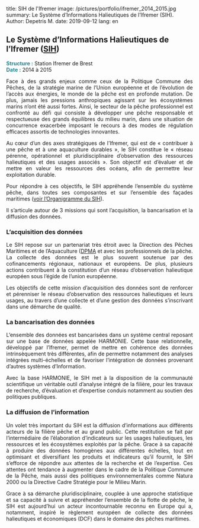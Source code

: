 title: SIH de l'Ifremer
image: /pictures/portfolio/ifremer_2014_2015.jpg
summary: Le Système d’Informations Halieutiques de l’Ifremer (SIH).
Author: Depetris M.
date: 2019-09-12
lang: en

## Le Système d’Informations Halieutiques de l’Ifremer (<a href="http://sih.ifremer.fr/" target="_blank">SIH</a>)

<font color="#238896"><strong>Structure :</strong></font> Station Ifremer de Brest
<br><font color="#238896"><strong>Date :</strong></font> 2014 à 2015

<p style="text-align: justify">
Face à des grands enjeux comme ceux de la Politique Commune des Pêches, de la stratégie marine de l’Union européenne et de l’évolution de l’accès aux énergies, le monde de la pêche est en profonde mutation. De plus, jamais les pressions anthropiques agissant sur les écosystèmes marins n’ont été aussi fortes. Ainsi, le secteur de la pêche professionnel est confronté au défi qui consiste à développer une pêche responsable et respectueuse des grands équilibres du milieu marin, dans une situation de concurrence exacerbée imposant le recours à des modes de régulation efficaces assortis de technologies innovantes.
</p>

<p style="text-align: justify">
Au cœur d’un des axes stratégiques de l’Ifremer, qui est de « contribuer à une pêche et à une aquaculture durables », le SIH constitue le « réseau pérenne, opérationnel et pluridisciplinaire d’observation des ressources halieutiques et des usages associés ». Son objectif est d’évaluer et de mettre en valeur les ressources des océans, afin de permettre leur exploitation durable.
</p>

<p style="text-align: justify">
Pour répondre à ces objectifs, le SIH appréhende l’ensemble du système pêche, dans toutes ses composantes et sur l’ensemble des façades maritimes (<a href="http://sih.ifremer.fr/content/download/17362/113033/file/organigramme%20SIH.pdf" target="_blank">voir l’Organigramme du SIH</a>).
</p>

<p style="text-align: justify">
Il s’articule autour de 3 missions qui sont l’acquisition, la bancarisation et la diffusion des données.
</p>

### L’acquisition des données

<p style="text-align: justify">
Le SIH repose sur un partenariat très étroit avec la Direction des Pêches Maritimes et de l’Aquaculture (<a href="https://wwz.ifremer.fr/peche/Le-monde-de-la-peche/La-gestion/par-qui/Direction-des-peches" target="_blank">DPMA</a> et avec les professionnels de la pêche. La collecte des données est le plus souvent soutenue par des cofinancements régionaux, nationaux et européens. De plus, plusieurs actions contribuent à la constitution d’un réseau d’observation halieutique européen sous l’égide de l’union européenne.
</p>

<p style="text-align: justify">
Les objectifs de cette mission d’acquisition des données sont de renforcer et pérenniser le réseau d’observation des ressources halieutiques et leurs usages, au travers d’une collecte et d’une gestion des données s’inscrivant dans une démarche de qualité.
</p>

### La bancarisation des données

<p style="text-align: justify">
L’ensemble des données est bancarisées dans un système central reposant sur une base de données appelée HARMONIE. Cette base relationnelle, développé par l’Ifremer, permet de mettre en cohérence des données intrinsèquement très différentes, afin de permettre notamment des analyses intégrées multi-échelles et de favoriser l’intégration de données provenant d’autres systèmes d’Information.
</p>

<p style="text-align: justify">
Avec la base HARMONIE, le SIH met à la disposition de la communauté scientifique un véritable outil d’analyse intégré de la filière, pour les travaux de recherche, d’évaluation et d’expertise conduis notamment au soutien des politiques publiques.
</p>

### La diffusion de l’information

<p style="text-align: justify">
Un volet très important du SIH est la diffusion d’informations aux différents acteurs de la filière pêche et au grand public. Cette restitution se fait par l’intermédiaire de l’élaboration d’indicateurs sur les usages halieutiques, les ressources et les écosystèmes exploités par la pêche. Grace à sa capacité à produire des données homogènes aux différentes échelles, tout en optimisant et diversifiant les produits et indicateurs qu’il fournit, le SIH s’efforce de répondre aux attentes de la recherche et de l’expertise. Ces attentes ont tendance à augmenter dans le cadre de la Politique Commune de la Pêche, mais aussi des politiques environnementales comme Natura 2000 ou la Directive Cadre Stratégie pour le Milieu Marin.
</p>

<p style="text-align: justify">
Grace à sa démarche pluridisciplinaire, couplée à une approche statistique et sa capacité à suivre et appréhender l’ensemble de la flotte de pêche, le SIH est aujourd’hui un acteur incontournable reconnu en Europe qui a, notamment, inspiré le règlement européen de collecte des données halieutiques et économiques (DCF) dans le domaine des pêches maritimes.
</p>